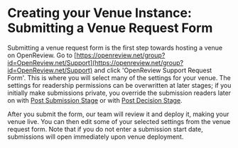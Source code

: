 # Creating your Venue Instance: Submitting a Venue Request Form

Submitting a venue request form is the first step towards hosting a venue on OpenReview. Go to [https://openreview.net/group?id=OpenReview.net/Support](https://openreview.net/group?id=OpenReview.net/Support) and click 'OpenReview Support Request Form'. This is where you will select many of the settings for your venue. The settings for readership permissions can be overwritten at later stages; if you initially make submissions private, you override the submission readers later on with [Post Submission Stage](../../reference/stages/post-submission-stage.md) or with [Post Decision Stage](../../reference/stages/post-decision-stage.md).&#x20;

After you submit the form, our team will review it and deploy it, making your venue live. You can then edit some of your selected settings from the venue request form. Note that if you do not enter a submission start date, submissions will open immediately upon venue deployment.
